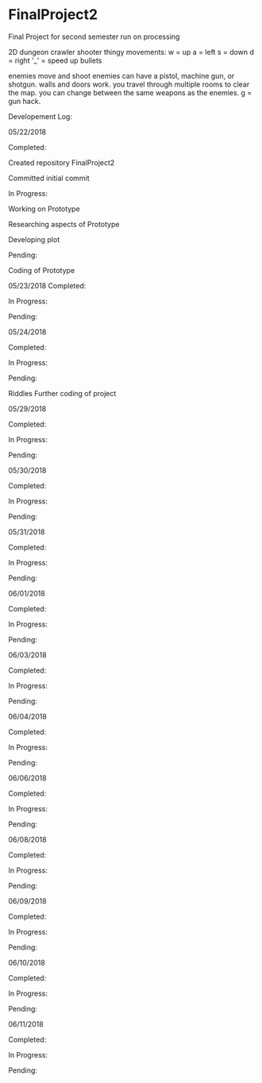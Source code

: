 # FinalProject2
Final Project for second semester
run on processing

2D dungeon crawler shooter thingy
movements:
w = up
a = left
s = down
d = right
'_' = speed up bullets

enemies move and shoot
enemies can have a pistol, machine gun, or shotgun.
walls and doors work.
you travel through multiple rooms to clear the map.
you can change between the same weapons as the enemies.
g = gun hack.

Developement Log:

05/22/2018

Completed:

Created repository FinalProject2

Committed initial commit

In Progress:

Working on Prototype

Researching aspects of Prototype

Developing plot

Pending:

Coding of Prototype

05/23/2018
Completed:



In Progress:



Pending:



05/24/2018

Completed:



In Progress:



Pending:

Riddles Further coding of project


05/29/2018

Completed:



In Progress:



Pending:



05/30/2018

Completed:



In Progress:



Pending:

05/31/2018

Completed:



In Progress:



Pending:




06/01/2018

Completed:



In Progress:



Pending:




06/03/2018

Completed:



In Progress:



Pending:



06/04/2018

Completed:



In Progress:



Pending:



06/06/2018

Completed:



In Progress:



Pending:



06/08/2018

Completed:



In Progress:



Pending:



06/09/2018

Completed:



In Progress:



Pending:



06/10/2018

Completed:



In Progress:



Pending:



06/11/2018

Completed:



In Progress:



Pending:

